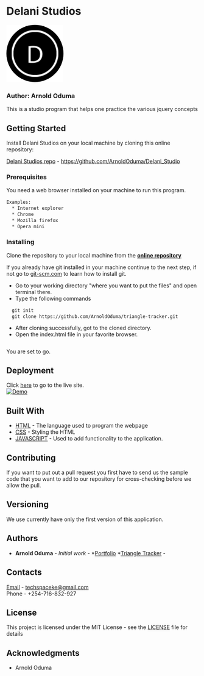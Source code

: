 # Delani Studios
![Delani Studios Logo](./assets/logo/lg.png)

### Author: Arnold Oduma

This is a studio program that helps one practice the various jquery concepts

## Getting Started

Install Delani Studios on your local machine by cloning this online repository:

[Delani Studios repo](https://github.com/ArnoldOduma/Delani_Studio) - https://github.com/ArnoldOduma/Delani_Studio

### Prerequisites

You need a web browser installed on your machine to run this program. 

```
Examples:
  * Internet explorer
  * Chrome 
  * Mozilla firefox
  * Opera mini
```

### Installing

Clone the repository to your local machine from the **[online repository](https://github.com/ArnoldOduma/triangle-tracker.git)**

If you already have git installed in your machine continue to the next step, if not go to [git-scm.com](https://git-scm.com/book/en/v2/Getting-Started-Installing-Git) to learn how to install git.
* Go to your working directory "where you want to put the files" and open terminal there.
* Type the following commands

```
  git init 
  git clone https://github.com/ArnoldOduma/triangle-tracker.git
```
* After cloning successfully, got to the cloned directory.
* Open the index.html file in your favorite browser.
```    

```           

You are set to go. 

## Deployment

Click [here]() to go to the live site.<br>
[![Demo]()]()

## Built With

* [HTML](https://developer.mozilla.org/en-US/docs/Web/HTML) - The language used to program the webpage
* [CSS](https://developer.mozilla.org/en-US/docs/Web/CSS) - Styling the HTML
* [JAVASCRIPT](https://developer.mozilla.org/en-US/docs/Web/JavaScript) - Used to add functionality to the application.

## Contributing

 If you want to put out a pull request you first have to send us the sample code that you want to add to our repository for cross-checking before we allow the pull.

## Versioning

We use currently have only the first version of this application.

## Authors

* **Arnold Oduma** - *Initial work* -
     *[Portfolio](https://github.com/ArnoldOduma/portfolio)
     *[Triangle Tracker]()                               -


## Contacts

[Email](https://mail.google.com) - techspaceke@gmail.com <br>
Phone - +254-716-832-927

## License

This project is licensed under the MIT License - see the [LICENSE](https://github.com/ArnoldOduma/Delani_Studio/blob/master/LICENSE) file for details

## Acknowledgments

* Arnold Oduma

